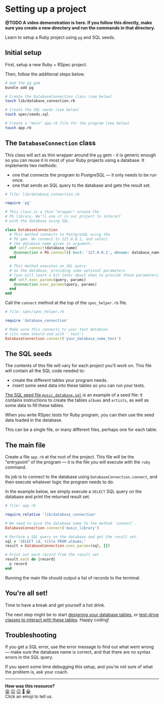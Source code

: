 # Setting up a project

**@TODO A video demonstration is here. If you follow this directly, make sure you create a new directory and run the commands in that directory.**

Learn to setup a Ruby project using `pg` and SQL seeds.

## Initial setup

First, setup a new Ruby + RSpec project.

Then, follow the additional steps below.

```bash
# Add the pg gem
bundle add pg

# Create the DatabaseConnection class (see below)
touch lib/database_connection.rb

# Create the SQL seeds (see below)
touch spec/seeds.sql

# Create a "main" app.rb file for the program (see below)
touch app.rb
```

## The `DatabaseConnection` class

This class will act as thin wrapper around the `pg` gem - it is generic enough so you can reuse it in most of your Ruby projects using a database. It implements two methods:
  * one that connects the program to PostgreSQL — it only needs to be run once.
  * one that sends an SQL query to the database and gets the result set.

```ruby
# file: lib/database_connection.rb

require 'pg'

# This class is a thin "wrapper" around the
# PG library. We'll use it in our project to interact
# with the database using SQL.

class DatabaseConnection
  # This method connects to PostgreSQL using the 
  # PG gem. We connect to 127.0.0.1, and select
  # the database name given in argument.
  def self.connect(database_name)
    @connection = PG.connect({ host: '127.0.0.1', dbname: database_name })
  end

  # This method executes an SQL query 
  # on the database, providing some optional parameters
  # (you will learn a bit later about when to provide these parameters).
  def self.exec_params(query, params)
    @connection.exec_params(query, params)
  end
end
```

Call the `connect` method at the top of the `spec_helper.rb` file.

```ruby
# file: spec/spec_helper.rb

require 'database_connection'

# Make sure this connects to your test database
# (its name should end with '_test')
DatabaseConnection.connect('your_database_name_test')
```

## The SQL seeds

The contents of this file will vary for each project you'll work on. This file will contain all the SQL code needed to:
  * create the different tables your program needs.
  * insert some seed data into these tables so you can run your tests.

[The SQL seed file `music_database.sql`](../resources/seeds/music_database.sql) is an example of a seed file: it contains instructions to create the tables `albums` and `artists`, as well as some data to fill these tables.

When you write RSpec tests for Ruby program, you can then use the seed data loaded in the database.

This can be a single file, or many different files, perhaps one for each table.

## The main file

Create a file `app.rb` at the root of the project. This file will be the "entrypoint" of the program — it is the file you will execute with the `ruby` command.

Its job is to connect to the database using `DatabaseConnection.connect`, and then execute whatever logic the program needs to do.

In the example below, we simply execute a `SELECT` SQL query on the database and print the returned result set.

```ruby
# file: app.rb

require_relative 'lib/database_connection'

# We need to give the database name to the method `connect`.
DatabaseConnection.connect('music_library')

# Perform a SQL query on the database and get the result set.
sql = 'SELECT id, title FROM albums;'
result = DatabaseConnection.exec_params(sql, [])

# Print out each record from the result set .
result.each do |record|
  p record
end
```

Running the main file should output a list of records to the terminal.

## You're all set!

Time to have a break and get yourself a hot drink.

The next step might be to start [designing your database tables](../resources/single_table_design_recipe_template.ed.md), or [test-drive classes to interact with these tables](../resources/repository_class_recipe_template.ed.md). Happy coding!

## Troubleshooting

If you get a SQL error, use the error message to find out what went wrong — make sure the database name is correct, and that there are no syntax errors in the SQL query.

If you spent some time debugging this setup, and you're not sure of what the problem is, ask your coach.

<!-- BEGIN GENERATED SECTION DO NOT EDIT -->

---

**How was this resource?**  
[😫](https://airtable.com/shrUJ3t7KLMqVRFKR?prefill_Repository=makersacademy/databases&prefill_File=pills/setting_up_database_project.md&prefill_Sentiment=😫) [😕](https://airtable.com/shrUJ3t7KLMqVRFKR?prefill_Repository=makersacademy/databases&prefill_File=pills/setting_up_database_project.md&prefill_Sentiment=😕) [😐](https://airtable.com/shrUJ3t7KLMqVRFKR?prefill_Repository=makersacademy/databases&prefill_File=pills/setting_up_database_project.md&prefill_Sentiment=😐) [🙂](https://airtable.com/shrUJ3t7KLMqVRFKR?prefill_Repository=makersacademy/databases&prefill_File=pills/setting_up_database_project.md&prefill_Sentiment=🙂) [😀](https://airtable.com/shrUJ3t7KLMqVRFKR?prefill_Repository=makersacademy/databases&prefill_File=pills/setting_up_database_project.md&prefill_Sentiment=😀)  
Click an emoji to tell us.

<!-- END GENERATED SECTION DO NOT EDIT -->
